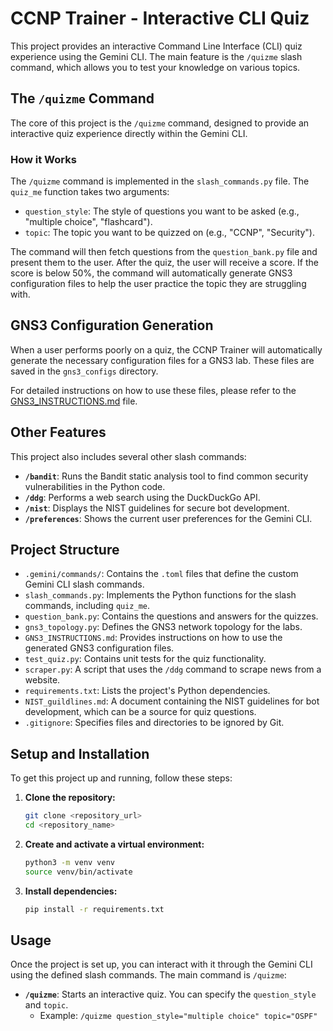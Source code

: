 # CCNP Trainer - Interactive CLI Quiz

This project provides an interactive Command Line Interface (CLI) quiz experience using the Gemini CLI. The main feature is the `/quizme` slash command, which allows you to test your knowledge on various topics.

## The `/quizme` Command

The core of this project is the `/quizme` command, designed to provide an interactive quiz experience directly within the Gemini CLI.

### How it Works

The `/quizme` command is implemented in the `slash_commands.py` file. The `quiz_me` function takes two arguments:

-   `question_style`: The style of questions you want to be asked (e.g., "multiple choice", "flashcard").
-   `topic`: The topic you want to be quizzed on (e.g., "CCNP", "Security").

The command will then fetch questions from the `question_bank.py` file and present them to the user. After the quiz, the user will receive a score. If the score is below 50%, the command will automatically generate GNS3 configuration files to help the user practice the topic they are struggling with.

## GNS3 Configuration Generation

When a user performs poorly on a quiz, the CCNP Trainer will automatically generate the necessary configuration files for a GNS3 lab. These files are saved in the `gns3_configs` directory.

For detailed instructions on how to use these files, please refer to the [GNS3_INSTRUCTIONS.md](GNS3_INSTRUCTIONS.md) file.

## Other Features

This project also includes several other slash commands:

-   **`/bandit`**: Runs the Bandit static analysis tool to find common security vulnerabilities in the Python code.
-   **`/ddg`**: Performs a web search using the DuckDuckGo API.
-   **`/nist`**: Displays the NIST guidelines for secure bot development.
-   **`/preferences`**: Shows the current user preferences for the Gemini CLI.

## Project Structure

-   `.gemini/commands/`: Contains the `.toml` files that define the custom Gemini CLI slash commands.
-   `slash_commands.py`: Implements the Python functions for the slash commands, including `quiz_me`.
-   `question_bank.py`: Contains the questions and answers for the quizzes.
-   `gns3_topology.py`: Defines the GNS3 network topology for the labs.
-   `GNS3_INSTRUCTIONS.md`: Provides instructions on how to use the generated GNS3 configuration files.
-   `test_quiz.py`: Contains unit tests for the quiz functionality.
-   `scraper.py`: A script that uses the `/ddg` command to scrape news from a website.
-   `requirements.txt`: Lists the project's Python dependencies.
-   `NIST_guildlines.md`: A document containing the NIST guidelines for bot development, which can be a source for quiz questions.
-   `.gitignore`: Specifies files and directories to be ignored by Git.

## Setup and Installation

To get this project up and running, follow these steps:

1.  **Clone the repository:**
    ```bash
    git clone <repository_url>
    cd <repository_name>
    ```

2.  **Create and activate a virtual environment:**
    ```bash
    python3 -m venv venv
    source venv/bin/activate
    ```

3.  **Install dependencies:**
    ```bash
    pip install -r requirements.txt
    ```

## Usage

Once the project is set up, you can interact with it through the Gemini CLI using the defined slash commands. The main command is `/quizme`:

-   **`/quizme`**: Starts an interactive quiz. You can specify the `question_style` and `topic`.
    -   Example: `/quizme question_style="multiple choice" topic="OSPF"`
